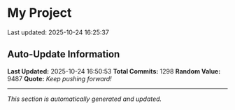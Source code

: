 # My Project


Last updated: 2025-10-24 16:25:37

























































































































































































































































































































































































































































































































































































































































































































































































































































































































































































































































































































































































































































































































































































































































































































































































































































































































































## Auto-Update Information

**Last Updated:** 2025-10-24 16:50:53
**Total Commits:** 1298
**Random Value:** 9487
**Quote:** _Keep pushing forward!_

---
_This section is automatically generated and updated._